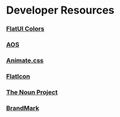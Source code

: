 # Developer Resources

### [FlatUI Colors](https://flatuicolors.com/)

### [AOS](https://michalsnik.github.io/aos/)

### [Animate.css](https://daneden.github.io/animate.css/)

### [FlatIcon](https://www.flaticon.com/)

### [The Noun Project](https://thenounproject.com/)

### [BrandMark](https://brandmark.io/)

